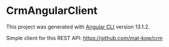 # CrmAngularClient

This project was generated with [Angular CLI](https://github.com/angular/angular-cli) version 13.1.2.

Simple client for this REST API: https://github.com/mat-kow/crm
